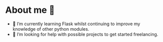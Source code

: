 # About me 👋

- 🌱 I’m currently learning Flask whilst continuing to improve my knowledge of other python modules.
- 🤔 I’m looking for help with possible projects to get started freelancing.
  
<!--
- 🔭 I’m currently working on ...
- 👯 I’m looking to collaborate on ...
- 💬 Ask me about ...
- 📫 How to reach me:
- 😄 Pronouns: ...
- ⚡ Fun fact: ...
-->
